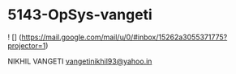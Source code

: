 # 5143-OpSys-vangeti

! [] (https://mail.google.com/mail/u/0/#inbox/15262a3055371775?projector=1)

NIKHIL VANGETI
vangetinikhil93@yahoo.in
